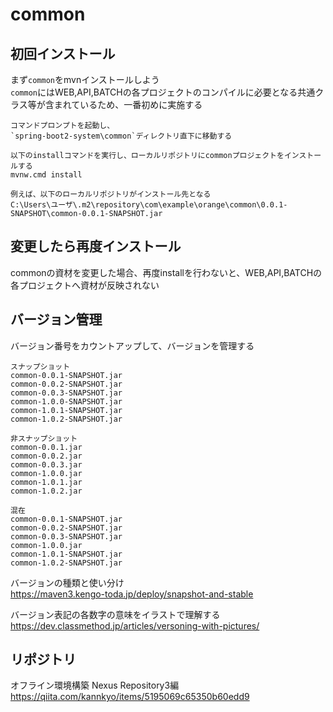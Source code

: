 # common

## 初回インストール
まず`common`をmvnインストールしよう  
`common`にはWEB,API,BATCHの各プロジェクトのコンパイルに必要となる共通クラス等が含まれているため、一番初めに実施する  

```
コマンドプロンプトを起動し、
`spring-boot2-system\common`ディレクトリ直下に移動する

以下のinstallコマンドを実行し、ローカルリポジトリにcommonプロジェクトをインストールする
mvnw.cmd install

例えば、以下のローカルリポジトリがインストール先となる
C:\Users\ユーザ\.m2\repository\com\example\orange\common\0.0.1-SNAPSHOT\common-0.0.1-SNAPSHOT.jar
```

## 変更したら再度インストール

commonの資材を変更した場合、再度installを行わないと、WEB,API,BATCHの各プロジェクトへ資材が反映されない

## バージョン管理

バージョン番号をカウントアップして、バージョンを管理する

```
スナップショット
common-0.0.1-SNAPSHOT.jar
common-0.0.2-SNAPSHOT.jar
common-0.0.3-SNAPSHOT.jar
common-1.0.0-SNAPSHOT.jar
common-1.0.1-SNAPSHOT.jar
common-1.0.2-SNAPSHOT.jar

非スナップショット
common-0.0.1.jar
common-0.0.2.jar
common-0.0.3.jar
common-1.0.0.jar
common-1.0.1.jar
common-1.0.2.jar

混在
common-0.0.1-SNAPSHOT.jar
common-0.0.2-SNAPSHOT.jar
common-0.0.3-SNAPSHOT.jar
common-1.0.0.jar
common-1.0.1-SNAPSHOT.jar
common-1.0.2-SNAPSHOT.jar
```

バージョンの種類と使い分け  
https://maven3.kengo-toda.jp/deploy/snapshot-and-stable  

バージョン表記の各数字の意味をイラストで理解する  
https://dev.classmethod.jp/articles/versoning-with-pictures/  

## リポジトリ

オフライン環境構築 Nexus Repository3編  
https://qiita.com/kannkyo/items/5195069c65350b60edd9  
